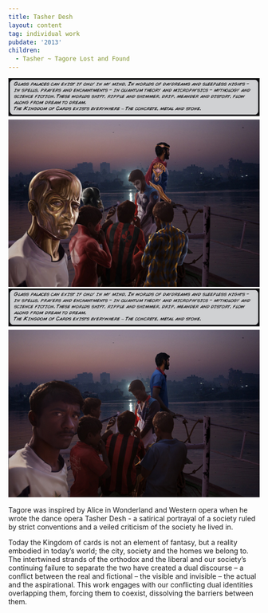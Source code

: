 ```yaml
---
title: Tasher Desh
layout: content
tag: individual work
pubdate: '2013'
children:
  - Tasher ~ Tagore Lost and Found
---
```

![Tasher Desh (Kingdom of Cards), 2012, Lenticular and Vinyl print on archival board, 88x114 cm / 57x92 cm](/assets/img/ali-akbar-mehta_tasher-desh_painted-with-text.jpg)
![](/assets/img/ali-akbar-mehta_tasher-desh_original-with-text.jpg)

Tagore was inspired by Alice in Wonderland and Western opera when he wrote the dance opera Tasher Desh - a satirical portrayal of a society ruled by strict conventions and a veiled criticism of the society he lived in.

Today the Kingdom of cards is not an element of fantasy, but a reality embodied in today’s world; the city, society and the homes we belong to. The intertwined strands of the orthodox and the liberal and our society’s continuing failure to separate the two have created a dual discourse – a conflict between the real and fictional – the visible and invisible – the actual and the aspirational. This work engages with our conflicting dual identities overlapping them, forcing them to coexist, dissolving the barriers between them.
